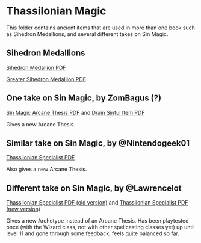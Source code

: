 # Thassilonian Magic

This folder contains ancient items that are used in more than one book such as Sihedron Medallions, and several different takes on Sin Magic.

## Sihedron Medallions
[Sihedron Medallion PDF](SihedronMedallion.pdf)

[Greater Sihedron Medallion PDF](GreaterSihedronMedallion.pdf)

## One take on Sin Magic, by ZomBagus (?)
[Sin Magic Arcane Thesis PDF](ArcaneThesisSinMagic.pdf) and [Drain Sinful Item PDF](DrainSinfulItem.pdf)

Gives a new Arcane Thesis.

## Similar take on Sin Magic, by @Nintendogeek01
[Thassilonian Specialist PDF](ThassilonianSpecialistNintendogeek01.pdf)

Also gives a new Arcane Thesis.

## Different take on Sin Magic, by @Lawrencelot
[Thassilonian Specialist PDF (old version)](ThassilonianSpecialist.pdf) and [Thassilonian Specialist PDF (new version)](Thassilonian_Specialist_v2.pdf)

Gives a new Archetype instead of an Arcane Thesis. Has been playtested once (with the Wizard class, not with other spellcasting classes yet) up until level 11 and gone through some feedback, feels quite balanced so far.
